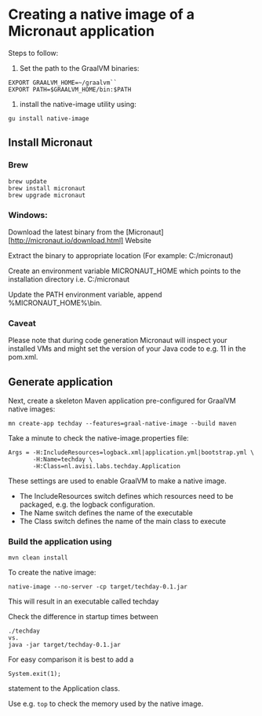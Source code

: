 # Creating a native image of a Micronaut application

Steps to follow:

1. Set the path to the GraalVM binaries:

```
EXPORT GRAALVM_HOME=~/graalvm``
EXPORT PATH=$GRAALVM_HOME/bin:$PATH
```
1. install the native-image utility using:

```
gu install native-image
```

## Install Micronaut

### Brew
```
brew update
brew install micronaut
brew upgrade micronaut
```

### Windows:

Download the latest binary from the [Micronaut][http://micronaut.io/download.html]  Website

Extract the binary to appropriate location (For example: C:/micronaut)

Create an environment variable MICRONAUT_HOME which points to the installation directory i.e. C:/micronaut

Update the PATH environment variable, append %MICRONAUT_HOME%\bin.

### Caveat

Please note that during code generation Micronaut will inspect your installed VMs and might set the version of your Java code to e.g. 11 in the pom.xml.

## Generate application 

Next, create a skeleton Maven application pre-configured for GraalVM native images:

```
mn create-app techday --features=graal-native-image --build maven
```

Take a minute to check the native-image.properties file:

```
Args = -H:IncludeResources=logback.xml|application.yml|bootstrap.yml \
       -H:Name=techday \
       -H:Class=nl.avisi.labs.techday.Application
```


These settings are used to enable GraalVM to make a native image. 

* The IncludeResources switch defines which resources need to be packaged, e.g. the logback configuration.
* The Name switch defines the name of the executable
* The Class switch defines the name of the main class to execute 

### Build the application using 

```
mvn clean install
```

To create the native image:

```
native-image --no-server -cp target/techday-0.1.jar
```

This will result in an executable called techday

Check the difference in startup times between 

```
./techday
vs. 
java -jar target/techday-0.1.jar
```

For easy comparison it is best to add a 

``System.exit(1);``

statement to the Application class.

Use e.g. ```top``` to check the memory used by the native image.
